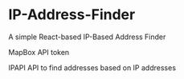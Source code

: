 # IP-Address-Finder
A simple React-based IP-Based Address Finder

MapBox API token

IPAPI
API to find addresses based on IP addresses

